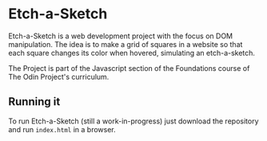 # Etch-a-Sketch

Etch-a-Sketch is a web development project with the focus on DOM manipulation. The idea is to make a grid of squares in a website so that each square changes its color when hovered, simulating an etch-a-sketch.

The Project is part of the Javascript section of the Foundations course of The Odin Project's curriculum.

## Running it

To run Etch-a-Sketch (still a work-in-progress) just download the repository and run ```index.html``` in a browser.